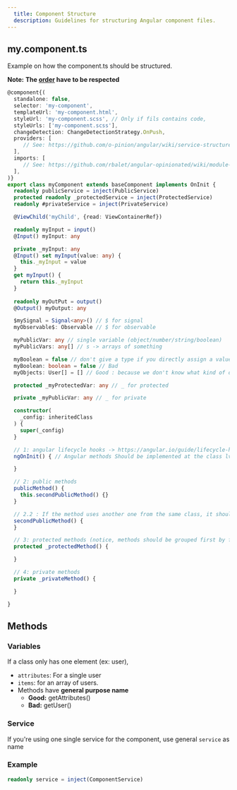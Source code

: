 ```yaml
---
  title: Component Structure
  description: Guidelines for structuring Angular component files. 
---
```


## my.component.ts
Example on how the component.ts should be structured.  

**Note:** **The [order](https://www.oracle.com/java/technologies/javase/codeconventions-fileorganization.html) have to be respected**  

```typescript
@component{(
  standalone: false,
  selector: 'my-component',
  templateUrl: 'my-component.html',
  styleUrl: 'my-component.scss', // Only if fils contains code,
  styleUrls: ['my-component.scss'],
  changeDetection: ChangeDetectionStrategy.OnPush,
  providers: [
     // See: https://github.com/o-pinion/angular/wiki/service-structure#import
  ],
  imports: [
     // See: https://github.com/rbalet/angular-opinionated/wiki/module-structure
  ],
)}
export class myComponent extends baseComponent implements OnInit {
  readonly publicService = inject(PublicService)
  protected readonly _protectedService = inject(ProtectedService)
  readonly #privateService = inject(PrivateService)

  @ViewChild('myChild', {read: ViewContainerRef})

  readonly myInput = input()
  @Input() myInput: any

  private _myInput: any
  @Input() set myInput(value: any) {
    this._myInput = value
  }
  get myInput() {
    return this._myInput
  }
  
  readonly myOutPut = output()
  @Output() myOutput: any

  $mySignal = Signal<any>() // $ for signal
  myObservable$: Observable // $ for observable

  myPublicVar: any // single variable (object/number/string/boolean)
  myPublicVars: any[] // s -> arrays of something

  myBoolean = false // don't give a type if you directly assign a value
  myBoolean: boolean = false // Bad
  myObjects: User[] = [] // Good : because we don't know what kind of object we declare

  protected _myProtectedVar: any // _ for protected

  private _myPublicVar: any // _ for private

  constructor(
    _config: inheritedClass
  ) {
    super(_config)
  }

  // 1: angular lifecycle hooks -> https://angular.io/guide/lifecycle-hooks
  ngOnInit() { // Angular methods Should be implemented at the class lvl

  }

  // 2: public methods
  publicMethod() {
    this.secondPublicMethod() {}
  }

  // 2.2 : If the method uses another one from the same class, it should be placed after it
  secondPublicMethod() {
  }

  // 3: protected methods (notice, methods should be grouped first by functionality and then per access level)
  protected _protectedMethod() {

  }

  // 4: private methods
  private _privateMethod() {

  }

}
```

## Methods
### Variables
If a class only has one element (ex: user),  
* `attributes`: For a single user
* `items`: for an array of users.  
*  Methods have **general purpose name**
   *  **Good:** getAttributes()
   *  **Bad:** getUser()

### Service
If you're using one single service for the component, use general `service` as name

### Example
```typescript
readonly service = inject(ComponentService)
```
